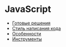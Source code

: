 # JavaScript

- [Готовые решения](ready-solutions/index.md)
- [Стиль написания кода](code-style/index.md)
- [Особенности](peculiarities/index.md)
- [Инструменты](tools/index.md)
